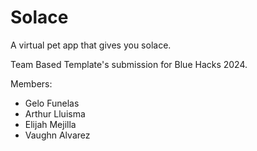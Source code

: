 # Solace

A virtual pet app that gives you solace.

Team Based Template's submission for Blue Hacks 2024.

Members:
- Gelo Funelas
- Arthur Lluisma
- Elijah Mejilla
- Vaughn Alvarez

